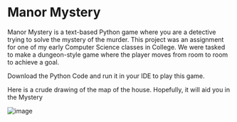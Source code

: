 # Manor Mystery
Manor Mystery is a text-based Python game where you are a detective trying to solve the mystery of the murder. This project was an assignment for one of my early Computer Science classes in College. We were tasked to make a dungeon-style game where the player moves from room to room to achieve a goal. 

Download the Python Code and run it in your IDE to play this game.

Here is a crude drawing of the map of the house. Hopefully, it will aid you in the Mystery

![image](https://github.com/TacoWarrior24/ManorMystery/assets/70040254/bf7b0bd7-d774-48c8-9265-3e47a4f7e18d)
